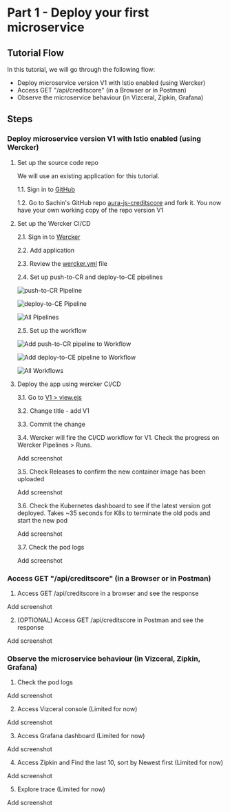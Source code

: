 # Part 1 - Deploy your first microservice

## Tutorial Flow

In this tutorial, we will go through the following flow:

* Deploy microservice version V1 with Istio enabled (using Wercker)
* Access GET "/api/creditscore" (in a Browser or in Postman)
* Observe the microservice behaviour (in Vizceral, Zipkin, Grafana)

## Steps

### Deploy microservice version V1 with Istio enabled (using Wercker)

1. Set up the source code repo
	
	We will use an existing application for this tutorial.

	1.1. Sign in to [GitHub](https://github.com)

	1.2. Go to Sachin's GitHub repo [aura-js-creditscore](https://github.com/sachin-pikle/aura-js-creditscore) and fork it. You now have your own working copy of the repo version V1

2. Set up the Wercker CI/CD

	2.1. Sign in to [Wercker](https://app.wercker.com)

	2.2. Add application

	2.3. Review the [wercker.yml](../wercker.yml) file

	2.4. Set up push-to-CR and deploy-to-CE pipelines
	
	![push-to-CR Pipeline](images/ms-w-pipeline-push-to-CR.png)
	
	![deploy-to-CE Pipeline](images/ms-w-pipeline-deploy-to-CE.png)
	
	![All Pipelines](images/ms-w-pipelines.png)

	2.5. Set up the workflow
	
	![Add push-to-CR pipeline to Workflow](images/ms-w-workflow-add-push-to-CR.png)
	
	![Add deploy-to-CE pipeline to Workflow](images/ms-w-workflow-add-deploy-to-CE.png)
	
	![All Workflows](images/ms-w-workflows.png)

3. Deploy the app using wercker CI/CD

	3.1. Go to [V1 > view.ejs]()

	3.2. Change title - add V1 

	3.3. Commit the change

	3.4. Wercker will fire the CI/CD workflow for V1. Check the progress on Wercker Pipelines > Runs.

	Add screenshot

	3.5. Check Releases to confirm the new container image has been uploaded

	Add screenshot

	3.6. Check the Kubernetes dashboard to see if the latest version got deployed. Takes ~35 seconds for K8s to terminate the old pods and start the new pod

	Add screenshot

	3.7. Check the pod logs

	Add screenshot


### Access GET "/api/creditscore" (in a Browser or in Postman)

1. Access GET /api/creditscore in a browser and see the response

Add screenshot

2. (OPTIONAL) Access GET /api/creditscore in Postman and see the response

Add screenshot


### Observe the microservice behaviour (in Vizceral, Zipkin, Grafana)

1. Check the pod logs

Add screenshot

2. Access Vizceral console (Limited for now)

Add screenshot

3. Access Grafana dashboard (Limited for now)

Add screenshot

4. Access Zipkin and Find the last 10, sort by Newest first (Limited for now)

Add screenshot

5. Explore trace (Limited for now)

Add screenshot
